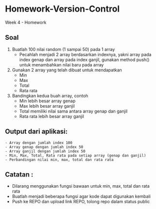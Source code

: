 # Homework-Version-Control
Week 4 - Homework 
## Soal
1. Buatlah 100 nilai random (1 sampai 50) pada 1 array
    - Pecahlah menjadi 2 array berdasarkan indexnya, yakni array pada index genap dan array pada index ganjil, gunakan method push() untuk menambahkan nilai baru pada array
2. Gunakan 2 array yang telah dibuat untuk mendapatkan
    - Min
    - Max
    - Total
    - Rata rata
3. Bandingkan kedua buah array, contoh
    - Min lebih besar array genap
    - Max lebih besar array ganjil
    - Total memiliki nilai sama antara array genap dan ganjil
    - Rata rata lebih besar array ganjil

## Output dari aplikasi:
    - Array dengan jumlah index 100
    - Array genap dengan jumlah index 50
    - Array ganjil dengan jumlah index 50
    - Min, Max, Total, Rata rata pada setiap array (genap dan ganjil)
    - Perbandingan nilai min, max, total dan rata rata
    
## Catatan :
- Dilarang menggunakan fungsi bawaan untuk min, max, total dan rata rata
- Buatlah menjadi beberapa fungsi agar kode dapat digunakan kembali
- Push ke REPO dan upload link REPO, tolong repo dalam status public

